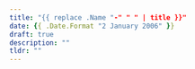 ```yaml
---
title: "{{ replace .Name "-" " " | title }}"
date: {{ .Date.Format "2 January 2006" }}
draft: true
description: ""
tldr: ""
---
```


